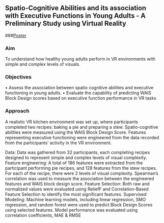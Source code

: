 ## Spatio-Cognitive Abilities and its association with Executive Functions in Young Adults - A Preliminary Study using Virtual Reality

###[Poster](https://github.com/user-attachments/assets/37c418fd-47d1-40ce-9d33-c57b7242dc58)

### Aim
To understand how healthy young adults perform in VR environments with simple and complex levels of visuals.
 
### Objectives
 • Assess the association between spatio cognitive abilities and executive functioning in young adults.
 • Evaluate the capability of predicting WAIS Block Design scores based on executive function performance in VR tasks

### Approach
A realistic VR kitchen environment was set up, where participants completed two recipes: baking a pie and preparing a stew. Spatio-cognitive abilities were measured using the WAIS Block Design Score. Features representing executive functioning were engineered from  the data recorded from the participants’ activity in the VR environment. 

Data: Data was gathered from 32 participants, each completing recipes designed to represent simple and complex levels of visual complexity.
Feature engineering: A total of 186 features were extracted from the participant performing pie recipes, and 128 features from the stew recipes. For each of the recipe, there were 2 levels of visual complexity. Spearman’s correlation was used to measure the association between the engineered features and WAIS block design score.
Feature Selection: Both raw and normalized values were evaluated using ReliefF and Correlation-Based Feature Selection to identify the most significant features.
Supervised Modeling: Machine learning models, including linear regression, SMO regression, and random forest were used to predict Block Design Scores using selected features. Model performance was evaluated using correlation coefficients, MAE & RMSE





